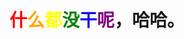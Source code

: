 <h1><font color=red>什</font><font color=orange>么</font><font color=yellow>都</font><font color=green>没</font><font color=blue>干</font><font color=purple>呢</font>，哈哈。</h1>

